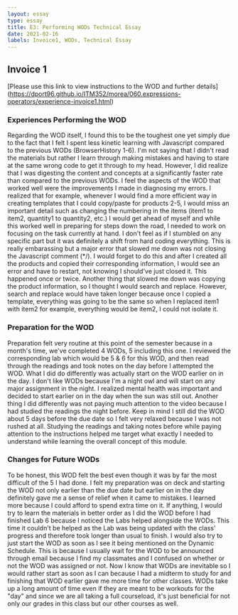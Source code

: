 ```yaml
---
layout: essay
type: essay
title: E3: Performing WODs Technical Essay
date: 2021-02-16
labels: Invoice1, WODs, Technical Essay
---
```

## Invoice 1
[Please use this link to view instructions to the WOD and further details] (https://dport96.github.io/ITM352/morea/060.expressions-operators/experience-invoice1.html)

### Experiences Performing the WOD
Regarding the WOD itself, I found this to be the toughest one yet simply due to the fact that I felt I spent less kinetic learning with Javascript compared to the previous WODs (BrowserHistory 1-6). I'm not saying that I didn't read the materials but rather I learn through making mistakes and having to stare at the same wrong code to get it through to my head. However, I did realize that I was digesting the content and concepts at a significantly faster rate than compared to the previous WODs. 
I feel the aspects of the WOD that worked well were the improvements I made in diagnosing my errors. I realized that for example, whenever I would find a more efficient way in creating templates that I could copy/paste for products 2-5, I would miss an important detail such as changing the numbering in the items (item1 to item2, quantity1 to quantity2, etc.) I would get ahead of myself and while this worked well in preparing for steps down the road, I needed to work on focusing on the task currently at hand. I don't feel as if I stumbled on any specific part but it was definitely a shift from hard coding everything. 
This is really embarassing but a major error that slowed me down was not closing the Javascript comment (*/). I would forget to do this and after I created all the products and copied their corresponding information, I would see an error and have to restart, not knowing I should've just closed it. This happened once or twice. Another thing that slowed me down was copying the product information, so I thought I would search and replace. However, search and replace would have taken longer because once I copied a template, everything was going to be the same so when I replaced item1 with item2 for example, everything would be item2, I could not isolate it. 

### Preparation for the WOD
Preparation felt very routine at this point of the semester because in a month's time, we've completed 4 WODs, 5 including this one. I reviewed the corresponding lab which would be 5 & 6 for this WOD, and then read through the readings and took notes on the day before I attempted the WOD. What I did do differently was actually start on the WOD earlier on in the day. I don't like WODs because I'm a night owl and will start on any major assignment in the night. I realized mental health was important and decided to start earlier on in the day when the sun was still out. 
Another thing I did differently was not paying much attention to the video because I had studied the readings the night before. Keep in mind I still did the WOD about 5 days before the due date so I felt very relaxed because I was not rushed at all. Studying the readings and taking notes before while paying attention to the instructions helped me target what exactly I needed to understand while learning the overall concept of this module. 

### Changes for Future WODs
To be honest, this WOD felt the best even though it was by far the most difficult of the 5 I had done. I felt my preparation was on deck and starting the WOD not only earlier than the due date but earlier on in the day definitely gave me a sense of relief when it came to mistakes. I learned more because I could afford to spend extra time on it. 
If anything, I would try to learn the materials in better order as I did the WOD before I had finished Lab 6 because I noticed the Labs helped alongside the WODs. This time it couldn't be helped as the Lab was being updated with the class' progress and therefore took longer than usual to finish. 
I would also try to just start the WOD as soon as I see it being mentioned on the Dynamic Schedule. This is because I usually wait for the WOD to be announced through email because I find my classmates and I confused on whether or not the WOD was assigned or not. Now I know that WODs are inevitable so I would rather start as soon as I can because I had a midterm to study for and finishing that WOD earlier gave me more time for other classes. WODs take up a long amount of time even if they are meant to be workouts for the "day" and since we are all taking a full courseload, it's just beneficial for not only our grades in this class but our other courses as well. 
